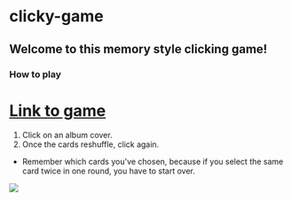 # clicky-game

## Welcome to this memory style clicking game! 
### How to play

# [Link to game](https://moorejandy.github.io/clicky-game/)
1. Click on an album cover.
2. Once the cards reshuffle, click again.
* Remember which cards you've chosen, because if you select the same card twice in one round, you have to start over. 

![](clicky/src/assets/clickygame.gif)

